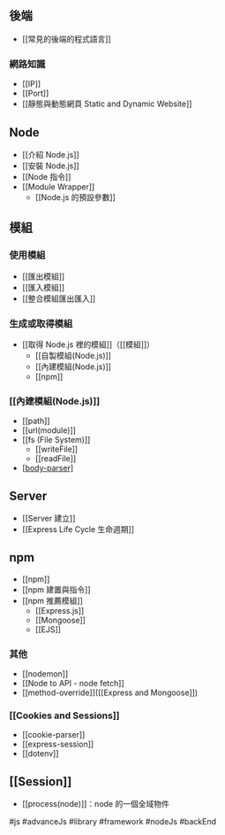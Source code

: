 ## 後端
- [[常見的後端的程式語言]]

### 網路知識
- [[IP]]
- [[Port]]
- [[靜態與動態網頁 Static and Dynamic Website]]

## Node
- [[介紹 Node.js]]
- [[安裝 Node.js]]
- [[Node 指令]]
- [[Module Wrapper]]
	- [[Node.js 的預設參數]]

## 模組
### 使用模組
- [[匯出模組]]
- [[匯入模組]]
- [[整合模組匯出匯入]]

### 生成或取得模組
- [[取得 Node.js 裡的模組]]（[[模組]]）
	- [[自製模組(Node.js)]]
	- [[內建模組(Node.js)]]
	- [[npm]]

### [[內建模組(Node.js)]]
- [[path]]
- [[url(module)]]
- [[fs (File System)]]
	- [[writeFile]]
	- [[readFile]]
- [[body-parser]](不確定是不是內建的)

## Server
- [[Server 建立]]
- [[Express Life Cycle 生命週期]]

## npm
- [[npm]]
- [[npm 建置與指令]]
- [[npm 推薦模組]]
	- [[Express.js]]
	- [[Mongoose]]
	- [[EJS]]
	
### 其他
- [[nodemon]]
- [[Node to API - node fetch]]
- [[method-override]]([[Express and Mongoose]])

### [[Cookies and Sessions]]
- [[cookie-parser]]
- [[express-session]]
- [[dotenv]]


## [[Session]]
- [[process(node)]]：node 的一個全域物件


#js #advanceJs #library #framework #nodeJs #backEnd